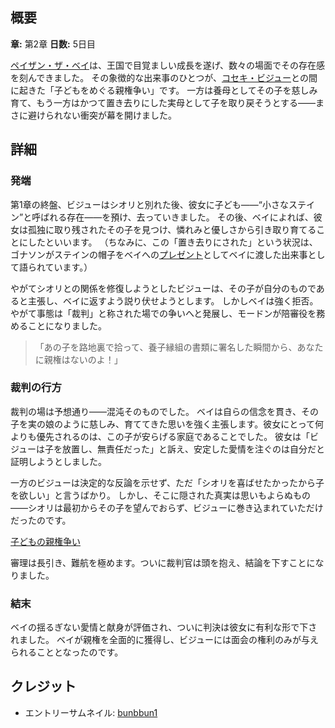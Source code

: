 <!-- title: 親権争い -->
<!-- quote: あなたのような人に、この子の親になる資格なんてない！ -->
<!-- chapters: 1 -->
<!-- images: (子どもをめぐってベイに詰め寄るビジュー), (子どもの親権裁判) -->
<!-- model: false -->

## 概要

**章:** 第2章
**日数:** 5日目

[ペイザン・ザ・ベイ](#entry:bae-entry)は、王国で目覚ましい成長を遂げ、数々の場面でその存在感を刻んできました。
その象徴的な出来事のひとつが、[コセキ・ビジュー](#entry:bijou-entry)との間に起きた「子どもをめぐる親権争い」です。
一方は養母としてその子を慈しみ育て、もう一方はかつて置き去りにした実母として子を取り戻そうとする――まさに避けられない衝突が幕を開けました。

## 詳細

### 発端

第1章の終盤、ビジューはシオリと別れた後、彼女に子ども――“小さなステイン”と呼ばれる存在――を預け、去っていきました。
その後、ベイによれば、彼女は孤独に取り残されたその子を見つけ、憐れみと優しさから引き取り育てることにしたといいます。
（ちなみに、この「置き去りにされた」という状況は、ゴナソンがステインの帽子をベイへの[プレゼント](https://www.youtube.com/live/Lp7GyRVbz1c?si=BcocEwwHqJ2IEX7&t=637)としてベイに渡した出来事として語られています。）

やがてシオリとの関係を修復しようとしたビジューは、その子が自分のものであると主張し、ベイに返すよう説り伏せようとします。
しかしベイは強く拒否。やがて事態は「裁判」と称された場での争いへと発展し、モードンが陪審役を務めることになりました。

> 「あの子を路地裏で拾って、養子縁組の書類に署名した瞬間から、あなたに親権はないのよ！」

### 裁判の行方

裁判の場は予想通り――混沌そのものでした。
ベイは自らの信念を貫き、その子を実の娘のように慈しみ、育ててきた思いを強く主張します。彼女にとって何よりも優先されるのは、この子が安らげる家庭であることでした。
彼女は「ビジューは子を放置し、無責任だった」と訴え、安定した愛情を注ぐのは自分だと証明しようとしました。

一方のビジューは決定的な反論を示せず、ただ「シオリを喜ばせたかったから子を欲しい」と言うばかり。
しかし、そこに隠された真実は思いもよらぬもの――シオリは最初からその子を望んでおらず、ビジューに巻き込まれていただけだったのです。

[子どもの親権争い](#embed:https://www.youtube.com/live/L7rBGepFrXA?si=JfSyK5TYHLScer4T&t=11583)

審理は長引き、難航を極めます。ついに裁判官は頭を抱え、結論を下すことになりました。

### 結末

ベイの揺るぎない愛情と献身が評価され、ついに判決は彼女に有利な形で下されました。
ベイが親権を全面的に獲得し、ビジューには面会の権利のみが与えられることとなったのです。

## クレジット

- エントリーサムネイル: [bunbbun1](https://x.com/bunbbun1/status/1920774925633118555)
